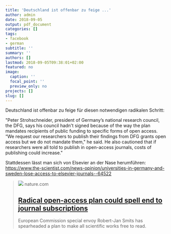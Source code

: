 ```yaml
---
title: 'Deutschland ist offenbar zu feige ...'
author: admin
date: 2018-09-05
output: pdf_document
categories: []
tags:
- facebook
- german
subtitle: ''
summary: ''
authors: []
lastmod: 2018-09-05T09:38:01+02:00
featured: no
image:
  caption: ''
  focal_point: ''
  preview_only: no
projects: []
slug: []
---
```

Deutschland ist offenbar zu feige für diesen notwendigen radikalen Schritt:

"Peter Strohschneider, president of Germany’s national research council, the DFG, says his council hadn't signed because of the way the plan mandates recipients of public funding to specific forms of open access. “We request our researchers to publish their findings from DFG grants open access but we do not mandate them," he said. He also cautioned that if researchers were all told to publish in open-access journals, costs of publishing could increase."

Stattdessen lässt man sich von Elsevier an der Nase herumführen: https://www.the-scientist.com/news-opinion/universities-in-germany-and-sweden-lose-access-to-elsevier-journals--64522
> [![](https://media.nature.com/lw1024/magazine-assets/d41586-018-06178-7/d41586-018-06178-7_16092850.jpg)](https://www.nature.com/articles/d41586-018-06178-7)
> nature.com
> ## [Radical open-access plan could spell end to journal subscriptions](https://www.nature.com/articles/d41586-018-06178-7)
>
>European Commission special envoy Robert-Jan Smits has spearheaded a plan to make all scientific works free to read.

